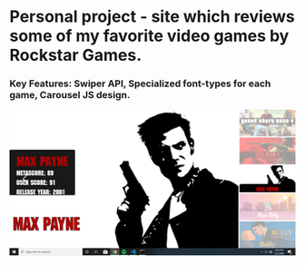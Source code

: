 <h1>Personal project - site which reviews some of my favorite video games by Rockstar Games.</h1>

<h3>Key Features: Swiper API, Specialized font-types for each game, Carousel JS design.</h3>

![Example](/images/gits.png)
